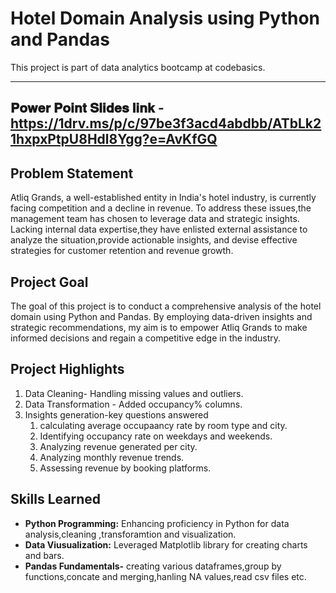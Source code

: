# Hotel Domain Analysis using Python and Pandas
  This project is part of data analytics bootcamp at codebasics.

---------------------------------------------------
𝐏𝐨𝐰𝐞𝐫 𝐏𝐨𝐢𝐧𝐭 𝐒𝐥𝐢𝐝𝐞𝐬 𝐥𝐢𝐧𝐤 -https://1drv.ms/p/c/97be3f3acd4abdbb/ATbLk21hxpxPtpU8Hdl8Ygg?e=AvKfGQ
----------------------------------------------------


## Problem Statement

Atliq Grands, a well-established entity in India's hotel industry, is currently facing competition and a decline in revenue.  To address these issues,the management team has
chosen to leverage data and strategic insights. Lacking internal data expertise,they have enlisted external assistance to analyze the situation,provide actionable insights,
and devise effective strategies for customer retention and revenue growth.

## Project Goal

The goal of this project is to conduct a comprehensive analysis of the hotel domain using Python and Pandas. By employing data-driven insights and strategic recommendations,
my  aim is to empower Atliq Grands to make informed decisions and regain a competitive edge in the industry.

## Project Highlights

1. Data Cleaning- Handling missing values and outliers.
2. Data Transformation - Added occupancy% columns.
3. Insights generation-key questions answered 
   1. calculating average  occupaancy rate by room type and city. 
   2. Identifying occupancy rate on weekdays and weekends.
   3. Analyzing  revenue generated per city.
   4. Analyzing monthly revenue trends.
   5. Assessing revenue by booking platforms.

## Skills Learned
- **Python Programming:** Enhancing proficiency in Python for data analysis,cleaning ,transforamtion and visualization.
- **Data Viusualization:** Leveraged Matplotlib library for creating charts and bars.
- **Pandas Fundamentals-** creating various dataframes,group by functions,concate and merging,hanling NA values,read csv files etc.
